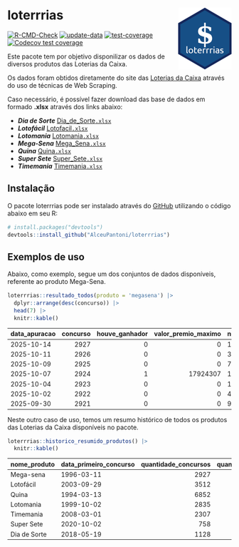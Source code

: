 
<!-- README.md is generated from README.Rmd. Please edit that file -->

# loterrrias <img src="man/figures/logo.png" align="right" height="139" />

<!-- badges: start -->

[![R-CMD-Check](https://github.com/AlceuPantoni/loterrrias/actions/workflows/R-CMD-check.yaml/badge.svg?branch=main)](https://github.com/AlceuPantoni/loterrrias/actions/workflows/R-CMD-check.yaml)
[![update-data](https://github.com/AlceuPantoni/loterrrias/actions/workflows/update-data.yaml/badge.svg)](https://github.com/AlceuPantoni/loterrrias/actions/workflows/update-data.yaml)
[![test-coverage](https://github.com/AlceuPantoni/loterrrias/actions/workflows/test-coverage.yaml/badge.svg?branch=main)](https://github.com/AlceuPantoni/loterrrias/actions/workflows/test-coverage.yaml)
[![Codecov test
coverage](https://codecov.io/gh/AlceuPantoni/loterrrias/branch/main/graph/badge.svg)](https://codecov.io/gh/AlceuPantoni/loterrrias?branch=main)
<!-- badges: end -->

Este pacote tem por objetivo disponilizar os dados de diversos produtos
das Loterias da Caixa.

Os dados foram obtidos diretamente do site das [Loterias da
Caixa](https://loterias.caixa.gov.br/Paginas/default.aspx) através do
uso de técnicas de Web Scraping.

Caso necessário, é possível fazer download das base de dados em formado
**.xlsx** através dos links abaixo:

- ***Dia de Sorte***
  [Dia_de_Sorte`.xlsx`](https://raw.githubusercontent.com/AlceuPantoni/loterrrias/main/data-raw/resultados_diadesorte.xlsx)
- ***Lotofácil***
  [Lotofacil`.xlsx`](https://raw.githubusercontent.com/AlceuPantoni/loterrrias/main/data-raw/resultados_lotofacil.xlsx)
- ***Lotomania***
  [Lotomania`.xlsx`](https://raw.githubusercontent.com/AlceuPantoni/loterrrias/main/data-raw/resultados_lotomania.xlsx)
- ***Mega-Sena***
  [Mega_Sena`.xlsx`](https://raw.githubusercontent.com/AlceuPantoni/loterrrias/main/data-raw/resultados_megasena.xlsx)
- ***Quina***
  [Quina`.xlsx`](https://raw.githubusercontent.com/AlceuPantoni/loterrrias/main/data-raw/resultados_quina.xlsx)
- ***Super Sete***
  [Super_Sete`.xlsx`](https://raw.githubusercontent.com/AlceuPantoni/loterrrias/main/data-raw/resultados_supersete.xlsx)
- ***Timemania***
  [Timemania`.xlsx`](https://raw.githubusercontent.com/AlceuPantoni/loterrrias/main/data-raw/resultados_timemania.xlsx)

## Instalação

O pacote loterrrias pode ser instalado através do
[GitHub](https://github.com/) utilizando o código abaixo em seu R:

``` r
# install.packages("devtools")
devtools::install_github("AlceuPantoni/loterrrias")
```

## Exemplos de uso

Abaixo, como exemplo, segue um dos conjuntos de dados disponíveis,
referente ao produto Mega-Sena.

``` r
loterrrias::resultado_todos(produto = 'megasena') |> 
  dplyr::arrange(desc(concurso)) |> 
  head(7) |> 
  knitr::kable()
```

| data_apuracao | concurso | houve_ganhador | valor_premio_maximo | numeros_sorteados | num_1 | num_2 | num_3 | num_4 | num_5 | num_6 |
|:--------------|---------:|---------------:|--------------------:|:------------------|------:|------:|------:|------:|------:|------:|
| 2025-10-14    |     2927 |              0 |                   0 | 11;27;34;55;56;58 |    11 |    27 |    34 |    55 |    56 |    58 |
| 2025-10-11    |     2926 |              0 |                   0 | 3;4;14;35;45;49   |     3 |     4 |    14 |    35 |    45 |    49 |
| 2025-10-09    |     2925 |              0 |                   0 | 7;9;12;13;24;27   |     7 |     9 |    12 |    13 |    24 |    27 |
| 2025-10-07    |     2924 |              1 |            17924307 | 10;19;30;40;48;54 |    10 |    19 |    30 |    40 |    48 |    54 |
| 2025-10-04    |     2923 |              0 |                   0 | 18;27;32;39;55;56 |    18 |    27 |    32 |    39 |    55 |    56 |
| 2025-10-02    |     2922 |              0 |                   0 | 4;23;30;39;40;41  |     4 |    23 |    30 |    39 |    40 |    41 |
| 2025-09-30    |     2921 |              0 |                   0 | 9;12;14;16;26;36  |     9 |    12 |    14 |    16 |    26 |    36 |

Neste outro caso de uso, temos um resumo histórico de todos os produtos
das Loterias da Caixa disponíveis no pacote.

``` r
loterrrias::historico_resumido_produtos() |> 
  knitr::kable()
```

| nome_produto | data_primeiro_concurso | quantidade_concursos | quantidade_concursos_com_ganhador | percentual_com_ganhador | media_premiacao | maior_premio | menor_premio | total_dezenas_sorteadas | numero_mais_sorteado | numero_menos_sorteado |
|:-------------|:-----------------------|---------------------:|----------------------------------:|------------------------:|----------------:|-------------:|-------------:|------------------------:|---------------------:|----------------------:|
| Mega-sena    | 1996-03-11             |                 2927 |                               642 |                    0.22 |      26431307.0 |    289420865 |    348732.75 |                   17562 |                   10 |                    26 |
| Lotofácil    | 2003-09-29             |                 3512 |                              3101 |                    0.88 |        982119.2 |      8252873 |     10712.22 |                   52680 |                   20 |                    16 |
| Quina        | 1994-03-13             |                 6852 |                              2611 |                    0.38 |       3591120.5 |    579215957 |     14230.37 |                   34260 |                    4 |                    47 |
| Lotomania    | 1999-10-02             |                 2835 |                               703 |                    0.25 |       2570998.3 |     37261930 |    109348.66 |                   56700 |                   47 |                    96 |
| Timemania    | 2008-03-01             |                 2307 |                                78 |                    0.03 |      25486153.3 |    818652938 |    164711.44 |                   16149 |                   20 |                    53 |
| Super Sete   | 2020-10-02             |                  758 |                                30 |                    0.04 |       3168014.8 |     10146164 |    124747.77 |                    5306 |                    7 |                     1 |
| Dia de Sorte | 2018-05-19             |                 1128 |                               348 |                    0.31 |        815854.4 |      4872572 |     59101.35 |                    7896 |                   10 |                     1 |

